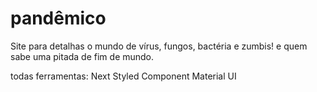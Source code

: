 # pandêmico
Site para detalhas o mundo de vírus, fungos, bactéria e zumbis! e quem sabe uma pitada de fim de mundo.

todas ferramentas:
Next
Styled Component
Material UI
